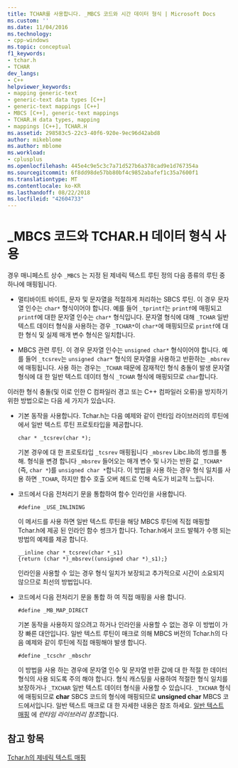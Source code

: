 ```yaml
---
title: TCHAR를 사용합니다. _MBCS 코드와 시간 데이터 형식 | Microsoft Docs
ms.custom: ''
ms.date: 11/04/2016
ms.technology:
- cpp-windows
ms.topic: conceptual
f1_keywords:
- tchar.h
- TCHAR
dev_langs:
- C++
helpviewer_keywords:
- mapping generic-text
- generic-text data types [C++]
- generic-text mappings [C++]
- MBCS [C++], generic-text mappings
- TCHAR.H data types, mapping
- mappings [C++], TCHAR.H
ms.assetid: 298583c5-22c3-40f6-920e-9ec96d42abd8
author: mikeblome
ms.author: mblome
ms.workload:
- cplusplus
ms.openlocfilehash: 445e4c9e5c3c7a71d527b6a378cad9e1d767354a
ms.sourcegitcommit: 6f8dd98de57bb80bf4c9852abafef1c35a7600f1
ms.translationtype: MT
ms.contentlocale: ko-KR
ms.lasthandoff: 08/22/2018
ms.locfileid: "42604733"
---
```

# <a name="using-tcharh-data-types-with-mbcs-code"></a>_MBCS 코드와 TCHAR.H 데이터 형식 사용
경우 매니페스트 상수 `_MBCS` 는 지정 된 제네릭 텍스트 루틴 정의 다음 종류의 루틴 중 하나에 매핑됩니다.  
  
-   멀티바이트 바이트, 문자 및 문자열을 적절하게 처리하는 SBCS 루틴. 이 경우 문자열 인수는 `char*` 형식이어야 합니다. 예를 들어 `_tprintf`는 `printf`에 매핑되고 `printf`에 대한 문자열 인수는 `char*` 형식입니다. 문자열 형식에 대해 `_TCHAR` 일반 텍스트 데이터 형식을 사용하는 경우 `_TCHAR*`이 `char*`에 매핑되므로 `printf`에 대한 형식 및 실제 매개 변수 형식은 일치합니다.  
  
-   MBCS 관련 루틴. 이 경우 문자열 인수는 `unsigned char*` 형식이어야 합니다. 예를 들어 `_tcsrev`는 `unsigned char*` 형식의 문자열을 사용하고 반환하는 `_mbsrev`에 매핑됩니다. 사용 하는 경우는 `_TCHAR` 때문에 잠재적인 형식 충돌이 발생 문자열 형식에 대 한 일반 텍스트 데이터 형식 `_TCHAR` 형식에 매핑되므로 `char`합니다.  
  
 이러한 형식 충돌(및 이로 인한 C 컴파일러 경고 또는 C++ 컴파일러 오류)을 방지하기 위한 방법으로는 다음 세 가지가 있습니다.  
  
-   기본 동작을 사용합니다. Tchar.h는 다음 예제와 같이 런타임 라이브러리의 루틴에에서 일반 텍스트 루틴 프로토타입을 제공합니다.  
  
    ```  
    char * _tcsrev(char *);  
    ```  
  
     기본 경우에 대 한 프로토타입 `_tcsrev` 매핑됩니다 `_mbsrev` Libc.lib의 썽크를 통해. 형식을 변경 합니다 `_mbsrev` 들어오는 매개 변수 및 나가는 반환 값 `_TCHAR*` (즉, `char *`)를 `unsigned char *`합니다. 이 방법을 사용 하는 경우 형식 일치를 사용 하면 `_TCHAR`, 하지만 함수 호출 오버 헤드로 인해 속도가 비교적 느립니다.  
  
-   코드에서 다음 전처리기 문을 통합하여 함수 인라인을 사용합니다.  
  
    ```  
    #define _USE_INLINING  
    ```  
  
     이 메서드를 사용 하면 일반 텍스트 루틴을 해당 MBCS 루틴에 직접 매핑할 Tchar.h에 제공 된 인라인 함수 썽크가 합니다. Tchar.h에서 코드 발췌가 수행 되는 방법의 예제를 제공 합니다.  
  
    ```  
    __inline char *_tcsrev(char *_s1)  
    {return (char *)_mbsrev((unsigned char *)_s1);}  
    ```  
  
     인라인을 사용할 수 있는 경우 형식 일치가 보장되고 추가적으로 시간이 소요되지 않으므로 최선의 방법입니다.  
  
-   코드에서 다음 전처리기 문을 통합 하 여 직접 매핑을 사용 합니다.  
  
    ```  
    #define _MB_MAP_DIRECT  
    ```  
  
     기본 동작을 사용하지 않으려고 하거나 인라인을 사용할 수 없는 경우 이 방법이 가장 빠른 대안입니다. 일반 텍스트 루틴이 매크로 의해 MBCS 버전의 Tchar.h의 다음 예제와 같이 루틴에 직접 매핑해야 발생 합니다.  
  
    ```  
    #define _tcschr _mbschr  
    ```  
  
     이 방법을 사용 하는 경우에 문자열 인수 및 문자열 반환 값에 대 한 적절 한 데이터 형식의 사용 되도록 주의 해야 합니다. 형식 캐스팅을 사용하여 적절한 형식 일치를 보장하거나 `_TXCHAR` 일반 텍스트 데이터 형식을 사용할 수 있습니다. `_TXCHAR` 형식에 매핑되므로 **char** SBCS 코드의 형식에 매핑되므로 **unsigned char** MBCS 코드에서입니다. 일반 텍스트 매크로 대 한 자세한 내용은 참조 하세요. [일반 텍스트 매핑](../c-runtime-library/generic-text-mappings.md) 에 *런타임 라이브러리 참조*합니다.  
  
## <a name="see-also"></a>참고 항목  
 [Tchar.h의 제네릭 텍스트 매핑](../text/generic-text-mappings-in-tchar-h.md)